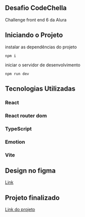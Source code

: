## Desafio CodeChella

Challenge front end 6 da Alura
## Iniciando o Projeto

instalar as dependências do projeto
```
npm i
```
iniciar o servidor de desenvolvimento
```
npm run dev
```

## Tecnologias Utilizadas
<h3>React</h3>
<h3>React router dom</h3>
<h3>TypeScript</h3>
<h3>Emotion</h3>
<h3>Vite</h3>

## Design no figma

[Link](https://www.figma.com/file/xHLPBeA2ujaXbBjHMK9xh7/CodeChella-%7C-Challenge-I---Front-end-2023?type=design&mode=design&t=p9U6nTWroXYs5NQU-0)

## Projeto finalizado

[Link do projeto](https://challengefrontend6-code-chella.vercel.app/)
